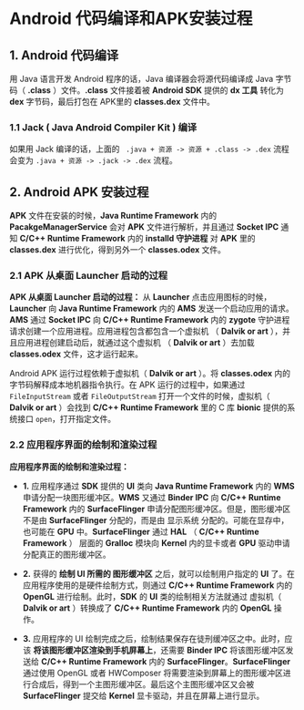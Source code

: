 Android 代码编译和APK安装过程
==

## 1. Android 代码编译

用 Java 语言开发 Android 程序的话，Java 编译器会将源代码编译成 Java 字节码（ **.class** ）文件。**.class** 文件接着被 **Android SDK** 提供的 **dx 工具** 转化为 **dex** 字节码，最后打包在 APK里的 **classes.dex** 文件中。

### 1.1 Jack ( Java Android Compiler Kit ) 编译

如果用 Jack 编译的话，上面的 ` .java + 资源 -> 资源 + .class -> .dex` 流程会变为 ` .java + 资源 -> .jack -> .dex ` 流程。

## 2. Android APK 安装过程

**APK** 文件在安装的时候，**Java Runtime Framework** 内的 **PacakgeManagerService** 会对  **APK** 文件进行解析，并且通过 **Socket IPC** 通知 **C/C++ Runtime Framework** 内的 **installd 守护进程** 对 **APK** 里的 **classes.dex** 进行优化，得到另外一个 **classes.odex**  文件。


### 2.1 APK 从桌面 Launcher 启动的过程

**APK 从桌面 Launcher 启动的过程：** 从 **Launcher** 点击应用图标的时候，**Launcher** 向 **Java Runtime Framework** 内的 **AMS** 发送一个启动应用的请求。**AMS** 通过 **Socket IPC** 向 **C/C++ Runtime Framework** 内的 **zygote** 守护进程 请求创建一个应用进程。应用进程包含都包含一个虚拟机 （ **Dalvik or art** ），并且应用进程创建启动后，就通过这个虚拟机 （ **Dalvik or art** ）去加载 **classes.odex**  文件，这才运行起来。


Android APK 运行过程依赖于虚拟机（ **Dalvik or art** ）。将 **classes.odex** 内的字节码解释成本地机器指令执行。在 APK 运行的过程中，如果通过 `FileInputStream` 或者 `FileOutputStream` 打开一个文件的时候，虚拟机（ **Dalvik or art** ）会找到 **C/C++ Runtime Framework** 里的 C 库 **bionic** 提供的系统接口 `open`，打开指定文件。


### 2.2 应用程序界面的绘制和渲染过程

**应用程序界面的绘制和渲染过程：**

- **1.** 应用程序通过 **SDK** 提供的 **UI** 类向 **Java Runtime Framework** 内的 **WMS** 申请分配一块图形缓冲区。**WMS** 又通过 **Binder IPC** 向 **C/C++ Runtime Framework** 内的 **SurfaceFlinger** 申请分配图形缓冲区。但是，图形缓冲区不是由 **SurfaceFlinger** 分配的，而是由 显示系统 分配的。可能在显存中，也可能在 **GPU** 中。**SurfaceFlinger** 通过 **HAL** （ **C/C++ Runtime Framework** ） 层面的 **Gralloc** 模块向 **Kernel** 内的显卡或者 **GPU** 驱动申请分配真正的图形缓冲区。

- **2.** 获得的 **绘制 UI 所需的 图形缓冲区** 之后，就可以绘制用户指定的 **UI** 了。在应用程序使用的是硬件绘制方式，则通过 **C/C++ Runtime Framework** 内的 **OpenGL** 进行绘制。此时，**SDK** 的 **UI** 类的绘制相关方法就通过 虚拟机（ **Dalvik or art** ）转换成了 **C/C++ Runtime Framework** 内的 **OpenGL** 操作。

- **3.** 应用程序的 UI 绘制完成之后，绘制结果保存在徒刑缓冲区之中。此时，应该 **将该图形缓冲区渲染到手机屏幕上**，还需要 **Binder IPC** 将该图形缓冲区发送给 **C/C++ Runtime Framework** 内的 **SurfaceFlinger**。**SurfaceFlinger** 通过使用 OpenGL 或者 HWComposer 将需要渲染到屏幕上的图形缓冲区进行合成后，得到一个主图形缓冲区。最后这个主图形缓冲区又会被 **SurfaceFlinger** 提交给 **Kernel** 显卡驱动，并且在屏幕上进行显示。
